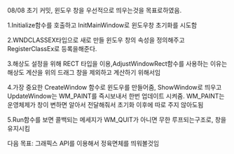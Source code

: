 08/08 초기 커밋, 윈도우 창을 우선적으로 띄우는것을 목표로하였음. 

1.Initialize함수를 호출하고 InitMainWindow로 윈도우창 초기화를 시도함

2.WNDCLASSEX타입으로 새로 만들 윈도우 창의 속성을 정의해주고 RegisterClassEx로 등록을해준다.

3.해상도 설정을 위해 RECT 타입을 이용,AdjustWindowRect함수를 사용하는 이유는 해상도 계산을 위의 드래그 창을 제외하고 계산하기 위해서임

4.가장 중요한 CreateWindow 함수로 윈도우를 만들어줌, ShowWindow로 띄우고 UpdateWindow는  WM_PAINT를 즉시보내서 한번 업데이트 시켜줌.  WM_PAINT는 운영체제가 창이 변하면 알아서 전달해줘서 초기화 
이후에 따로 주지 않아도됨

5.Run함수를 보면 콜백되는 메세지가 WM_QUIT가 아니면 무한 루프되는구조로, 창을 유지시킴

다음 목표: 그래픽스 API를 이용해서 정육면체를 띄워볼것임
